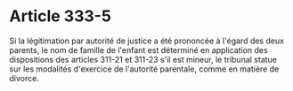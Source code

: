 # Article 333-5

Si la légitimation par autorité de justice a été prononcée à l'égard des deux parents, le nom de famille de l'enfant est déterminé en application des dispositions des articles 311-21 et 311-23 s'il est mineur, le tribunal statue sur les modalités d'exercice de l'autorité parentale, comme en matière de divorce.
